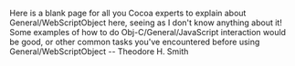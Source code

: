 Here is a blank page for all you Cocoa experts to explain about General/WebScriptObject here, seeing as I don't know anything about it! Some examples of how to do Obj-C/General/JavaScript interaction would be good, or other common tasks you've encountered before using General/WebScriptObject -- Theodore H. Smith